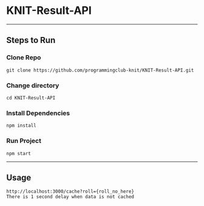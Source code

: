 # KNIT-Result-API
-----------------
## Steps to Run
### Clone Repo
`git clone https://github.com/programmingclub-knit/KNIT-Result-API.git`
### Change directory
`cd KNIT-Result-API`
### Install Dependencies
`npm install`
### Run Project
 `npm start`

----------------
## Usage 
`http://localhost:3000/cache?roll={roll_no_here}` \
```There is 1 second delay when data is not cached```
